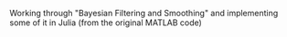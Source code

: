 Working through "Bayesian Filtering and Smoothing" and implementing some of it in Julia (from the original MATLAB code)
